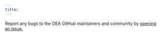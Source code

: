 ```yaml
---
title:                       
---
```

Report any bugs to the OEA GitHub maintainers and community by [opening an issue.](https://github.com/microsoft/OpenEduAnalytics/issues)        
